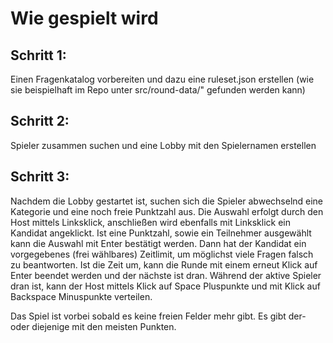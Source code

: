 # Wie gespielt wird

## Schritt 1:
Einen Fragenkatalog vorbereiten und dazu eine ruleset.json erstellen (wie sie beispielhaft im Repo unter src/round-data/" gefunden werden kann)

## Schritt 2:
Spieler zusammen suchen und eine Lobby mit den Spielernamen erstellen

## Schritt 3:
Nachdem die Lobby gestartet ist, suchen sich die Spieler abwechselnd eine Kategorie und eine noch freie Punktzahl aus. Die Auswahl erfolgt durch den Host mittels Linksklick, anschließen wird ebenfalls mit Linksklick ein Kandidat angeklickt. Ist eine Punktzahl, sowie ein Teilnehmer ausgewählt kann die Auswahl mit Enter bestätigt werden. Dann hat der Kandidat ein vorgegebenes (frei wählbares) Zeitlimit, um möglichst viele Fragen falsch zu beantworten. Ist die Zeit um, kann die Runde mit einem erneut Klick auf Enter beendet werden und der nächste ist dran. Während der aktive Spieler dran ist, kann der Host mittels Klick auf Space Pluspunkte und mit Klick auf Backspace Minuspunkte verteilen.

Das Spiel ist vorbei sobald es keine freien Felder mehr gibt. Es gibt der- oder diejenige mit den meisten Punkten.
